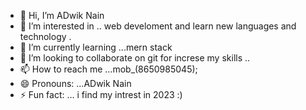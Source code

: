 - 👋 Hi, I’m ADwik Nain
- 👀 I’m interested in .. web develoment and learn new languages and technology  .
- 🌱 I’m currently learning ...mern stack
- 💞️ I’m looking to collaborate on git for increse my skills  ..
- 📫 How to reach me ...mob_(8650985045);
- 😄 Pronouns: ...ADwik Nain
- ⚡ Fun fact: ... i find my  intrest in 2023 :)

<!---
VishalNain01/VishalNain01 is a ✨ special ✨ repository because its `README.md` (this file) appears on your GitHub profile.
You can click the Preview link to take a look at your changes.
--->
